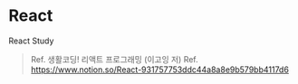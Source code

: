 # React
React Study
> Ref. 생활코딩! 리액트 프로그래밍 (이고잉 저)
> Ref. https://www.notion.so/React-931757753ddc44a8a8e9b579bb4117d6

